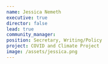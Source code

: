 ```yaml
---
name: Jessica Nemeth
executive: true
director: false
lead: true
community_manager:   
position: Secretary, Writing/Policy
project: COVID and Climate Project
image: /assets/jessica.png
---
```

